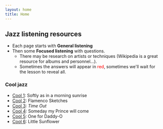 ```yaml
---
layout: home
title: Home
---
```



<!--
* [Jazz Practice 1](jazz/jazz1.html)
-->


## Jazz listening resources

 * Each page starts with <b>General listening</b>
 * Then some <b>Focused listening</b> with questions. 
     * There may be research on artists or techniques (Wikipedia is a great resource for albums and personnel...).    
     * Sometimes the answers will appear in <span style="color:red">red</span>, sometimes we'll wait for the lesson to reveal all.


### Cool jazz

   * [Cool 1](jazz/cool/cool1.html): Softly as in a morning sunrise
   * [Cool 2](jazz/cool/cool2.html): Flamenco Sketches
   * [Cool 3](jazz/cool/cool3.html): <i>Time Out</i>
   * [Cool 4](jazz/cool/cool4.html): Someday my Prince will come
   * [Cool 5](jazz/cool/cool5.html): One for Daddy-O
   * [Cool 6](jazz/cool/cool6.html): Little Sunflower


<!--
## Music Technology
-->